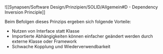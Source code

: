 ![[Synapsen/Software Design/Prinzipien/SOLID/Allgemein#D - Dependency Inversion Principle]]

Beim Befolgen dieses Prinzips ergeben sich folgende Vorteile:

- Nutzen von Interface statt Klasse
- Importierte Abhängigkeiten können einfacher geändert werden durch externe Klasse oder Framework
- Schwache Kopplung und Wiederverwendbarkeit